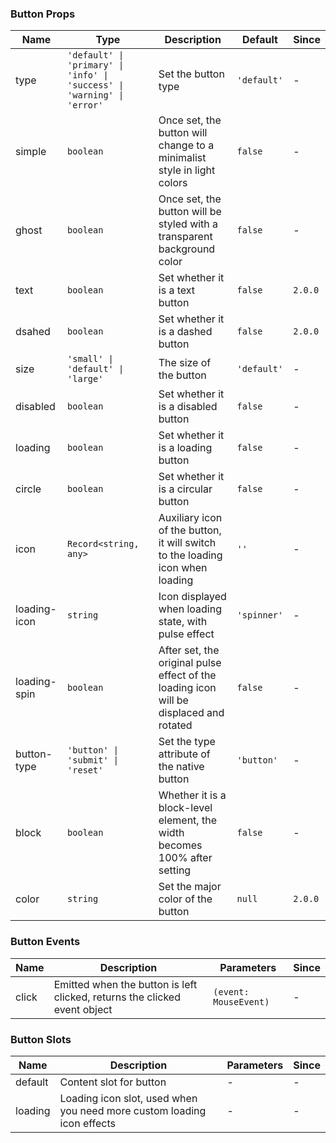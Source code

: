 ### Button Props

| Name         | Type                                                                    | Description                                                                            | Default     | Since |
| ------------ | ----------------------------------------------------------------------- | -------------------------------------------------------------------------------------- | ----------- | ----- |
| type         | `'default' \| 'primary' \| 'info' \| 'success' \| 'warning' \| 'error'` | Set the button type                                                                    | `'default'` | -     |
| simple       | `boolean`                                                               | Once set, the button will change to a minimalist style in light colors                 | `false`     | -     |
| ghost        | `boolean`                                                               | Once set, the button will be styled with a transparent background color                | `false`     | -     |
| text         | `boolean`                                                               | Set whether it is a text button                                                        | `false`     | `2.0.0`     |
| dsahed       | `boolean`                                                               | Set whether it is a dashed button                                                      | `false`     | `2.0.0`     |
| size         | `'small' \| 'default' \| 'large'`                                       | The size of the button                                                                 | `'default'` | -     |
| disabled     | `boolean`                                                               | Set whether it is a disabled button                                                    | `false`     | -     |
| loading      | `boolean`                                                               | Set whether it is a loading button                                                     | `false`     | -     |
| circle       | `boolean`                                                               | Set whether it is a circular button                                                    | `false`     | -     |
| icon         | `Record<string, any>`                                                   | Auxiliary icon of the button, it will switch to the loading icon when loading          | `''`        | -     |
| loading-icon | `string`                                                                | Icon displayed when loading state, with pulse effect                                   | `'spinner'` | -     |
| loading-spin | `boolean`                                                               | After set, the original pulse effect of the loading icon will be displaced and rotated | `false`     | -     |
| button-type  | `'button' \| 'submit' \| 'reset'`                                                                | Set the type attribute of the native button                                             | `'button'`  | -     |
| block        | `boolean`                                                               | Whether it is a block-level element, the width becomes 100% after setting              | `false`     | -     |
| color        | `string`                                                                | Set the major color of the button                                                      | `null`      | `2.0.0`     |

### Button Events

| Name  | Description                                                                 | Parameters            | Since |
| ----- | --------------------------------------------------------------------------- | --------------------- | ----- |
| click | Emitted when the button is left clicked, returns the clicked event object | `(event: MouseEvent)` | -     |

### Button Slots

| Name    | Description                                                            | Parameters | Since |
| ------- | ---------------------------------------------------------------------- | ---------- | ----- |
| default | Content slot for button                                                | -          | -     |
| loading | Loading icon slot, used when you need more custom loading icon effects | -          | -     |
